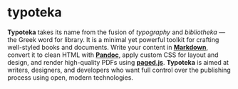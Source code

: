 # typoteka

**Typoteka** takes its name from the fusion of *typography* and *bibliotheka* — the Greek word for library. It is a minimal yet powerful toolkit for crafting well-styled books and documents. Write your content in [**Markdown**](https://en.wikipedia.org/wiki/Markdown), convert it to clean HTML with [**Pandoc**](https://pandoc.org), apply custom CSS for layout and design, and render high-quality PDFs using [**paged.js**](https://pagedjs.org). **Typoteka** is aimed at writers, designers, and developers who want full control over the publishing process using open, modern technologies.

